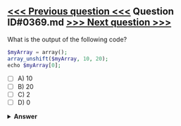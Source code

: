 [<<< Previous question <<<](0368.md)   Question ID#0369.md   [>>> Next question >>>](0370.md)
---

What is the output of the following code?

```php
$myArray = array();
array_unshift($myArray, 10, 20);
echo $myArray[0];
```

- [ ] A) 10
- [ ] B) 20
- [ ] C) 2
- [ ] D) 0

<details><summary><b>Answer</b></summary>
<p>
  Answer: <strong>A</strong>
</p>
</details>
